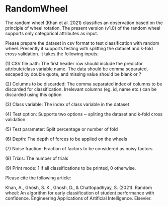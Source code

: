 # RandomWheel
The random wheel (Khan et al. 2021) classifies an observation based on the principle of wheel rotation. The present version (v1.0) of the random wheel supports only categorical attributes as input. 

Please prepare the dataset in csv format to test classification with random wheel. Presently it supports testing with splitting the dataset and k-fold cross validation. It takes the following inputs:

(1) CSV file path: The first header row should include the predictor attribute/class variable name. The data should be comma separated, escaped by double quote, and missing value should be blank or ?

(2) Columns to be discarded: The comma separated index of columns to be discarded for classification. Irrelevant columns (eg. id, name etc.) can be discarded using this option

(3) Class variable: The index of class variable in the dataset

(4) Test option: Supports two options ~ spliting the dataset and k-fold cross validation

(5) Test parameter: Split percentage or number of fold

(6) Depth: The depth of forces to be applied on the wheels

(7) Noise fraction: Fraction of factors to be considered as noisy factors

(8) Trials: The number of trials

(9) Print mode: 1 if all classifications to be printed, 0 otherwise.

Please cite the following article:

Khan, A., Ghosh, S. K., Ghosh, D., & Chattopadhyay, S. (2021). Random wheel: An algorithm for early classification of student performance with confidence. Engineering Applications of Artificial Intelligence. Elsevier.
